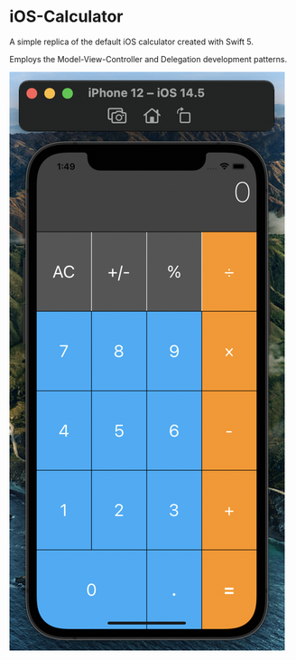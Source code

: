 # iOS-Calculator

A simple replica of the default iOS calculator created with Swift 5.

Employs the Model-View-Controller and Delegation development patterns.

![alt text](Screenshots/1.png)
